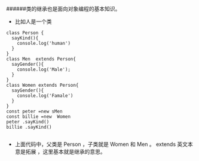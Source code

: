 ######类的继承也是面向对象编程的基本知识。

* 比如人是一个类

```
class Person {
  sayKind(){
    console.log('human')
  }
}
class Men  extends Person{
  sayGender(){
    console.log('Male');
  }
}
class Women extends Person{
  sayGender(){
    console.log('Famale')
  }
}
const peter =new sMen
const billie =new  Women
peter .sayKind()
billie .sayKind()


```
* 上面代码中，父类是 Person ，子类就是 Women 和 Men 。
  extends 英文本意是拓展 ，这里基本就是继承的意思。
